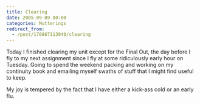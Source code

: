 ```yaml
---
title: Clearing
date: 2005-09-09 00:00
categories: Mutterings
redirect_from:
  - /post/170867113940/clearing
---
```

Today I finished clearing my unit except for the Final Out, the day before I fly to my next assignment since I fly at some ridiculously early hour on Tuesday. Going to spend the weekend packing and working on my continuity book and emailing myself swaths of stuff that I might find useful to keep.

My joy is tempered by the fact that I have either a kick-ass cold or an early flu.
